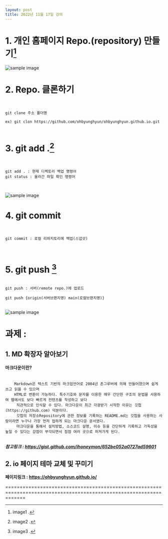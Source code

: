 ```yaml
---
layout: post
title: 2022년 11월 17일 강의
---
```


# 1. 개인 홈페이지 Repo.(repository) 만들기[^1]

![sample image]({{site.baseurl}}https://github.com/ohbyunghyun/ohbyunghyun.github.io/blob/a1e6ba44642841bddea4baa3a85e7d39537c0d8c/assets/images/1.JPG)

# 2. Repo. 클론하기

<pre>
<code>

git clone 주소 폴더명

ex) git clon https://github.com/ohbyunghyun/ohbyunghyun.github.io.git
</code>
</pre>


# 3. git add .[^2]

<pre>
<code>

git add . : 현재 디렉토리 백업 명령어
git status : 올라간 파일 확인 명령어

</code>
</pre>

![sample image]({{site.baseurl}}https://github.com/ohbyunghyun/ohbyunghyun.github.io/blob/a1e6ba44642841bddea4baa3a85e7d39537c0d8c/assets/images/2.JPG)

# 4. git commit 

<pre>
<code>

git commit : 로컬 리파지토리에 백업(스냅샷)

</code>
</pre>

# 5. git push [^3]
<pre>
<code>
git push : 서버(remote repo.)에 업로드 

git push {origin(서버브랜치명) main(로컬브랜치명)}
</code>
</pre>

![sample image]({{site.baseurl}}https://github.com/ohbyunghyun/ohbyunghyun.github.io/blob/a1e6ba44642841bddea4baa3a85e7d39537c0d8c/assets/images/3.JPG)


# **과제 :**
## 1. MD 확장자 알아보기
####    마크다운이란?
<pre>
<code>
    Markdown은 텍스트 기반의 마크업언어로 2004년 존그루버에 의해 만들어졌으며 쉽게 쓰고 읽을 수 있으며    
    HTML로 변환이 가능하다. 특수기호와 문자를 이용한 매우 간단한 구조의 문법을 사용하여 웹에서도 보다 빠르게 컨텐츠를 작성하고 보다   
     직관적으로 인식할 수 있다. 마크다운이 최근 각광받기 시작한 이유는 깃헙(https://github.com) 덕분이다.    
     깃헙의 저장소Repository에 관한 정보를 기록하는 README.md는 깃헙을 사용하는 사람이라면 누구나 가장 먼저 접하게 되는 마크다운 문서였다.    
     마크다운을 통해서 설치방법, 소스코드 설명, 이슈 등을 간단하게 기록하고 가독성을 높일 수 있다는 강점이 부각되면서 점점 여러 곳으로 퍼져가게 된다.
</code>
</pre>

***참고링크 : <https://gist.github.com/ihoneymon/652be052a0727ad59601>***


## 2. io 페이지 테마 교체 및 꾸미기   

**페이지링크 : <https://ohbyunghyun.github.io/>**   
   
   
===================================================================================================================

[^1]: image1 . 
[^2]: image2 . 
[^3]: image3 . 